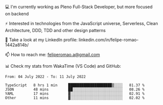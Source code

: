 💻 I'm currently working as Pleno Full-Stack Developer, but more focused on backend

⚡ Interested in technologies from the JavaScript universe, Serverless, Clean Architecture, DDD, TDD and other design patterns

👥 Take a look at my LinkedIn profile: linkedin.com/in/felipe-romao-1442a814b/

📫 How to reach me: feliperomao.a@gmail.com

📊 Check my stats from WakaTime (VS Code) and GitHub:

<!--START_SECTION:waka-->

```text
From: 04 July 2022 - To: 11 July 2022

TypeScript   8 hrs 1 min     ████████████████████▒░░░░   81.37 %
JSON         48 mins         ██░░░░░░░░░░░░░░░░░░░░░░░   08.26 %
YAML         17 mins         ▓░░░░░░░░░░░░░░░░░░░░░░░░   02.91 %
Other        11 mins         ▓░░░░░░░░░░░░░░░░░░░░░░░░   02.02 %
```

<!--END_SECTION:waka-->
